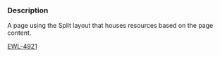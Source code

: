 ### Description
A page using the Split layout that houses resources based on the page content.

[EWL-4921](https://issues.ama-assn.org/browse/EWL-4921)


